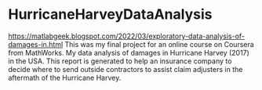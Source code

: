 # HurricaneHarveyDataAnalysis
https://matlabgeek.blogspot.com/2022/03/exploratory-data-analysis-of-damages-in.html
This was my final project for an online course on Coursera from MathWorks. 
My data analysis of damages in Hurricane Harvey (2017) in the USA. This report is generated to help an insurance company to decide where to send outside contractors to assist claim adjusters in the aftermath of the Hurricane Harvey.

